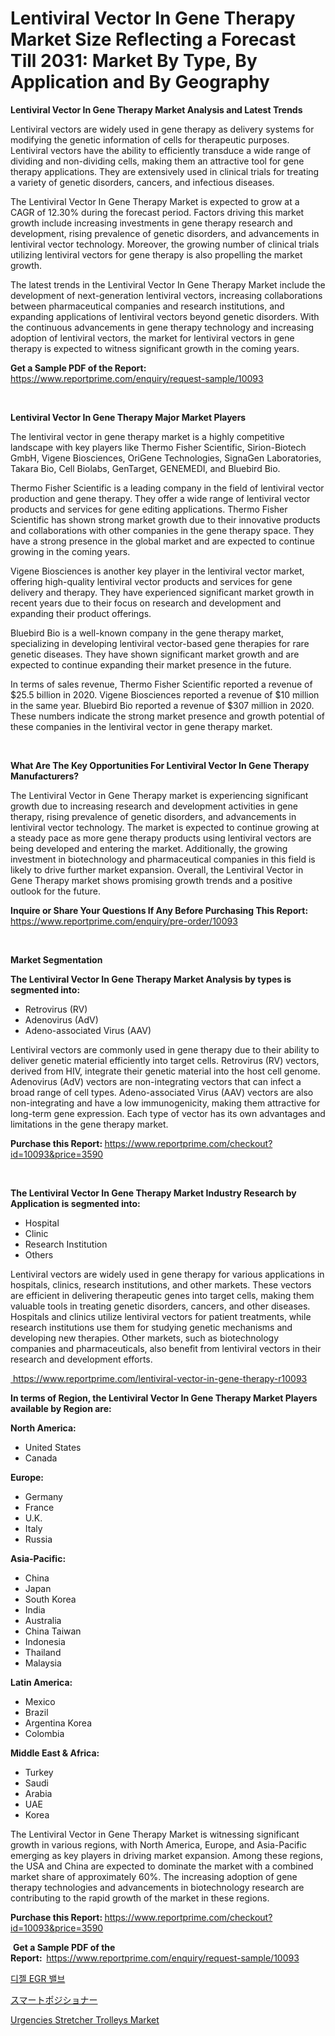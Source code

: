 <p><h1>Lentiviral Vector In Gene Therapy Market Size Reflecting a Forecast Till 2031: Market By Type, By Application and By Geography</h1></p><p><strong>Lentiviral Vector In Gene Therapy Market Analysis and Latest Trends</strong></p>
<p><p>Lentiviral vectors are widely used in gene therapy as delivery systems for modifying the genetic information of cells for therapeutic purposes. Lentiviral vectors have the ability to efficiently transduce a wide range of dividing and non-dividing cells, making them an attractive tool for gene therapy applications. They are extensively used in clinical trials for treating a variety of genetic disorders, cancers, and infectious diseases.</p><p>The Lentiviral Vector In Gene Therapy Market is expected to grow at a CAGR of 12.30% during the forecast period. Factors driving this market growth include increasing investments in gene therapy research and development, rising prevalence of genetic disorders, and advancements in lentiviral vector technology. Moreover, the growing number of clinical trials utilizing lentiviral vectors for gene therapy is also propelling the market growth.</p><p>The latest trends in the Lentiviral Vector In Gene Therapy Market include the development of next-generation lentiviral vectors, increasing collaborations between pharmaceutical companies and research institutions, and expanding applications of lentiviral vectors beyond genetic disorders. With the continuous advancements in gene therapy technology and increasing adoption of lentiviral vectors, the market for lentiviral vectors in gene therapy is expected to witness significant growth in the coming years.</p></p>
<p><strong>Get a Sample PDF of the Report:&nbsp;</strong> <a href="https://www.reportprime.com/enquiry/request-sample/10093">https://www.reportprime.com/enquiry/request-sample/10093</a></p>
<p>&nbsp;</p>
<p><strong>Lentiviral Vector In Gene Therapy Major Market Players</strong></p>
<p><p>The lentiviral vector in gene therapy market is a highly competitive landscape with key players like Thermo Fisher Scientific, Sirion-Biotech GmbH, Vigene Biosciences, OriGene Technologies, SignaGen Laboratories, Takara Bio, Cell Biolabs, GenTarget, GENEMEDI, and Bluebird Bio.</p><p>Thermo Fisher Scientific is a leading company in the field of lentiviral vector production and gene therapy. They offer a wide range of lentiviral vector products and services for gene editing applications. Thermo Fisher Scientific has shown strong market growth due to their innovative products and collaborations with other companies in the gene therapy space. They have a strong presence in the global market and are expected to continue growing in the coming years.</p><p>Vigene Biosciences is another key player in the lentiviral vector market, offering high-quality lentiviral vector products and services for gene delivery and therapy. They have experienced significant market growth in recent years due to their focus on research and development and expanding their product offerings.</p><p>Bluebird Bio is a well-known company in the gene therapy market, specializing in developing lentiviral vector-based gene therapies for rare genetic diseases. They have shown significant market growth and are expected to continue expanding their market presence in the future.</p><p>In terms of sales revenue, Thermo Fisher Scientific reported a revenue of $25.5 billion in 2020. Vigene Biosciences reported a revenue of $10 million in the same year. Bluebird Bio reported a revenue of $307 million in 2020. These numbers indicate the strong market presence and growth potential of these companies in the lentiviral vector in gene therapy market.</p></p>
<p>&nbsp;</p>
<p><strong>What Are The Key Opportunities For Lentiviral Vector In Gene Therapy Manufacturers?</strong></p>
<p><p>The Lentiviral Vector in Gene Therapy market is experiencing significant growth due to increasing research and development activities in gene therapy, rising prevalence of genetic disorders, and advancements in lentiviral vector technology. The market is expected to continue growing at a steady pace as more gene therapy products using lentiviral vectors are being developed and entering the market. Additionally, the growing investment in biotechnology and pharmaceutical companies in this field is likely to drive further market expansion. Overall, the Lentiviral Vector in Gene Therapy market shows promising growth trends and a positive outlook for the future.</p></p>
<p><strong>Inquire or Share Your Questions If Any Before Purchasing This Report:</strong> <a href="https://www.reportprime.com/enquiry/pre-order/10093">https://www.reportprime.com/enquiry/pre-order/10093</a></p>
<p>&nbsp;</p>
<p><strong>Market Segmentation</strong></p>
<p><strong>The Lentiviral Vector In Gene Therapy Market Analysis by types is segmented into:</strong></p>
<p><ul><li>Retrovirus (RV)</li><li>Adenovirus (AdV)</li><li>Adeno-associated Virus (AAV)</li></ul></p>
<p><p>Lentiviral vectors are commonly used in gene therapy due to their ability to deliver genetic material efficiently into target cells. Retrovirus (RV) vectors, derived from HIV, integrate their genetic material into the host cell genome. Adenovirus (AdV) vectors are non-integrating vectors that can infect a broad range of cell types. Adeno-associated Virus (AAV) vectors are also non-integrating and have a low immunogenicity, making them attractive for long-term gene expression. Each type of vector has its own advantages and limitations in the gene therapy market.</p></p>
<p><strong>Purchase this Report:&nbsp;</strong><a href="https://www.reportprime.com/checkout?id=10093&price=3590">https://www.reportprime.com/checkout?id=10093&price=3590</a></p>
<p>&nbsp;</p>
<p><strong>The Lentiviral Vector In Gene Therapy Market Industry Research by Application is segmented into:</strong></p>
<p><ul><li>Hospital</li><li>Clinic</li><li>Research Institution</li><li>Others</li></ul></p>
<p><p>Lentiviral vectors are widely used in gene therapy for various applications in hospitals, clinics, research institutions, and other markets. These vectors are efficient in delivering therapeutic genes into target cells, making them valuable tools in treating genetic disorders, cancers, and other diseases. Hospitals and clinics utilize lentiviral vectors for patient treatments, while research institutions use them for studying genetic mechanisms and developing new therapies. Other markets, such as biotechnology companies and pharmaceuticals, also benefit from lentiviral vectors in their research and development efforts.</p></p>
<p><a href="https://www.reportprime.com/lentiviral-vector-in-gene-therapy-r10093">&nbsp;https://www.reportprime.com/lentiviral-vector-in-gene-therapy-r10093</a></p>
<p><strong>In terms of Region, the Lentiviral Vector In Gene Therapy Market Players available by Region are:</strong></p>
<p>
    <p> <strong> North America: </strong>
        <ul>
            <li>United States</li>
            <li>Canada</li>
        </ul>
        </p> 
    <p> <strong> Europe: </strong>
        <ul>
            <li>Germany</li>
            <li>France</li>
            <li>U.K.</li>
            <li>Italy</li>
            <li>Russia</li>
        </ul>
        </p> 
    <p> <strong> Asia-Pacific: </strong>
        <ul>
            <li>China</li>
            <li>Japan</li>
            <li>South Korea</li>
            <li>India</li>
            <li>Australia</li>
            <li>China Taiwan</li>
            <li>Indonesia</li>
            <li>Thailand</li>
            <li>Malaysia</li>
        </ul>
        </p> 
    <p> <strong> Latin America: </strong>
        <ul>
            <li>Mexico</li>
            <li>Brazil</li>
            <li>Argentina Korea</li>
            <li>Colombia</li>
        </ul>
        </p> 
    <p> <strong> Middle East & Africa: </strong>
        <ul>
            <li>Turkey</li>
            <li>Saudi</li>
            <li>Arabia</li>
            <li>UAE</li>
            <li>Korea</li>
        </ul>
    </p>
    </p>
<p><p>The Lentiviral Vector in Gene Therapy Market is witnessing significant growth in various regions, with North America, Europe, and Asia-Pacific emerging as key players in driving market expansion. Among these regions, the USA and China are expected to dominate the market with a combined market share of approximately 60%. The increasing adoption of gene therapy technologies and advancements in biotechnology research are contributing to the rapid growth of the market in these regions.</p></p>
<p><strong>Purchase this Report: </strong><a href="https://www.reportprime.com/checkout?id=10093&price=3590">https://www.reportprime.com/checkout?id=10093&price=3590</a></p>
<p>&nbsp;<strong>Get a Sample PDF of the Report:&nbsp;&nbsp;</strong><a href="https://www.reportprime.com/enquiry/request-sample/10093">https://www.reportprime.com/enquiry/request-sample/10093</a></p>
<p><strong></strong></p>
<p><p><a href="https://github.com/lzrvbyqzftro57/Market-Research-Report-List-1/blob/main/840821321674.md">디젤 EGR 밸브</a></p><p><a href="https://github.com/oqxogxyvqe90775/Market-Research-Report-List-1/blob/main/927544623921.md">スマートポジショナー</a></p><p><a href="https://github.com/RoccoManning/Market-Research-Report-List-4/blob/main/urgencies-stretcher-trolleys-market.md">Urgencies Stretcher Trolleys Market</a></p></p>
